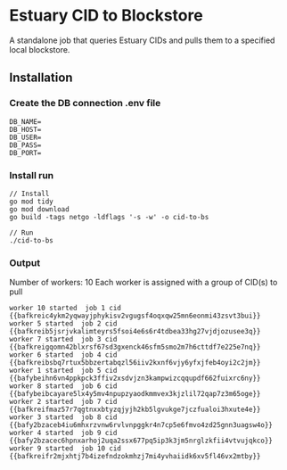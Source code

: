 # Estuary CID to Blockstore

A standalone job that queries Estuary CIDs and pulls them to a specified local blockstore.

## Installation
### Create the DB connection .env file

```
DB_NAME=
DB_HOST=
DB_USER=
DB_PASS=
DB_PORT=
```

### Install run
```
// Install
go mod tidy
go mod download
go build -tags netgo -ldflags '-s -w' -o cid-to-bs

// Run
./cid-to-bs
```


### Output

Number of workers: 10
Each worker is assigned with a group of CID(s) to pull
```
worker 10 started  job 1 cid {{bafkreic4ykm2yqwayjphykisv2vgugsf4oqxqw25mn6eonmi43zsvt3bui}}
worker 5 started  job 2 cid {{bafkreib5jsrjvkalimteyrs5fsoi4e6s6r4tdbea33hg27vjdjozusee3q}}
worker 7 started  job 3 cid {{bafkreigqomn42blxrsf67sd3gxenck46sfm5smo2m7h6cttdf7e225e7nq}}
worker 6 started  job 4 cid {{bafkreibsbq7rtux5bbzertabqzl56iiv2kxnf6vjy6yfxjfeb4oyi2c2jm}}
worker 1 started  job 5 cid {{bafybeihn6vn4ppkpck3ffiv2xsdvjzn3kampwizcqqupdf662fuixrc6ny}}
worker 8 started  job 6 cid {{bafybeibcayare5lx4y5mv4npupzyaodkmmvex3kjzlil72qap7z3m65oge}}
worker 2 started  job 7 cid {{bafkreifmaz57r7qgtnxxbtyzqjyjh2kb5lgvukge7jczfualoi3hxute4e}}
worker 3 started  job 8 cid {{bafy2bzaceb4iu6mhxrzvnw6rvlvnpggkr4n7cp5e6fmvo4zd25gnn3uagsw4o}}
worker 4 started  job 9 cid {{bafy2bzacec6hpnxarhoj2uqa2ssx677pq5ip3k3jm5nrglzkfii4vtvujqkco}}
worker 9 started  job 10 cid {{bafkreifr2mjxhtj7b4izefndzokmhzj7mi4yvhaiidk6xv5fl46vx2mtby}}
```


